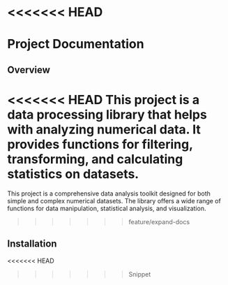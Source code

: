 # <<<<<<< HEAD

# Project Documentation

## Overview

<<<<<<< HEAD
This project is a data processing library that helps with analyzing numerical data.
It provides functions for filtering, transforming, and calculating statistics on datasets.
=======
This project is a comprehensive data analysis toolkit designed for both simple and complex numerical datasets.
The library offers a wide range of functions for data manipulation, statistical analysis, and visualization.

> > > > > > > feature/expand-docs

## Installation

<<<<<<< HEAD

> > > > > > > Snippet
